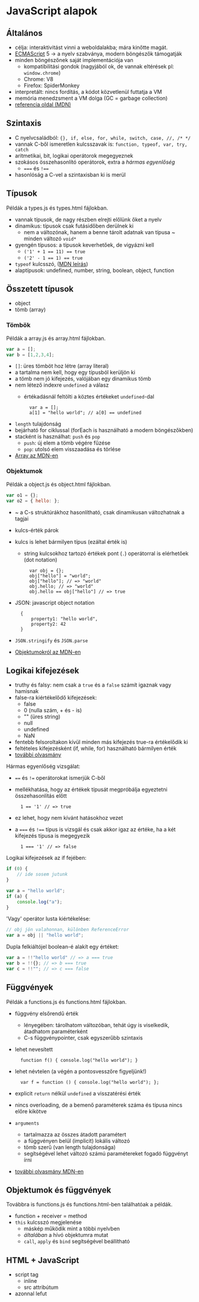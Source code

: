 # JavaScript alapok

## Általános

* célja: interaktivitást vinni a weboldalakba; mára kinőtte magát.
* [ECMAScript](http://en.wikipedia.org/wiki/ECMAScript) 5 -> a nyelv szabványa, modern böngészők támogatják
* minden böngészőnek saját implementációja van
    * kompatibilitási gondok (nagyjából ok, de vannak eltérések pl: `window.chrome`)
    * Chrome: V8
    * Firefox: SpiderMonkey
* interpretált: nincs fordítás, a kódot közvetlenül futtatja a VM
* memória menedzsment a VM dolga (GC = garbage collection)
* [referencia oldal (MDN)](https://developer.mozilla.org/en-US/docs/Web/JavaScript)

## Szintaxis

* C nyelvcsaládból: `{}, if, else, for, while, switch, case, //, /* */`
* vannak C-ből ismeretlen kulcsszavak is: `function, typeof, var, try, catch`
* aritmetikai, bit, logikai operátorok megegyeznek
* szokásos összehasonlító operátorok,  extra a _hármas egyenlőség_
    * `===` és `!==`
* hasonlóság a C-vel a szintaxisban ki is merül

## Típusok

Példák a types.js és types.html fájlokban.

* vannak típusok, de nagy részben elrejti előlünk őket a nyelv
* dinamikus: típusok csak futásidőben derülnek ki
    * nem a változónak, hanem a benne tárolt adatnak van típusa ~ minden változó `void*`
* gyengén típusos: a típusok keverhetőek, de vigyázni kell
    * `('1' + 1 == 11) == true`
    * `('2' - 1 == 1) == true`
* `typeof` kulcsszó, ([MDN leírás](https://developer.mozilla.org/en-US/docs/Web/JavaScript/Reference/Operators/typeof))
* alaptípusok: undefined, number, string, boolean, object, function

## Összetett típusok

* object
* tömb (array)

### Tömbök

Példák a array.js és array.html fájlokban.

~~~javascript
var a = [];
var b = [1,2,3,4];
~~~

* `[]`: üres tömböt hoz létre (array literal)
* a tartalma nem kell, hogy egy típusból kerüljön ki
* a tömb nem jó kifejezés, valójában egy dinamikus tömb
* nem létező indexre `undefined` a válasz
    * értékadásnál feltölti a köztes értékeket `undefined`-dal

            var a = [];
            a[1] = "hello world"; // a[0] == undefined

* `length` tulajdonság
* bejárható for ciklussal (forEach is használható a modern böngészőkben)
* stacként is használhat: `push` és `pop`
    * `push`: új elem a tömb végére fűzése
    * `pop`: utolsó elem visszaadása és törlése
* [Array az MDN-en](https://developer.mozilla.org/en-US/docs/Web/JavaScript/Reference/Global_Objects/Array)

### Objektumok

Példák a object.js és object.html fájlokban.

~~~javascript
var o1 = {};
var o2 = { hello: };
~~~

* ~ a C-s struktúrákhoz hasonlítható, csak dinamikusan változhatnak a tagjai
* kulcs-érték párok
* kulcs is lehet bármilyen típus (ezáltal érték is)
    * string kulcsokhoz tartozó értékek pont (`.`) operátorral is elérhetőek (dot notation)

            var obj = {};
            obj["hello"] = "world";
            obj["hello"]; // => "world"
            obj.hello; // => "world"
            obj.hello == obj["hello"] // => true

* JSON: javascript object notation

        {
            property1: "hello world",
            property2: 42
        }

* `JSON.stringify` és `JSON.parse`
* [Objektumokról az MDN-en](https://developer.mozilla.org/en-US/docs/Web/JavaScript/Guide/Working_with_Objects)

## Logikai kifejezések

* truthy és falsy: nem csak a `true` és a `false` számít igaznak vagy hamisnak
* false-ra kiértékelődő kifejezések:
    * false
    * 0 (nulla szám, + és - is)
    * "" (üres string)
    * null
    * undefined
    * NaN
* fentebb felsoroltakon kívül minden más kifejezés true-ra értékelődik ki
* feltételes kifejezésként (if, while, for) használható bármilyen érték
* [további olvasmány](http://james.padolsey.com/javascript/truthy-falsey/)

Hármas egyenlőség vizsgálat:

* `==` és `!=` operátorokat ismerjük C-ből
* mellékhatása, hogy az értékek típusát megpróbálja egyeztetni összehasonlítás előtt

        1 == '1' // => true

* ez lehet, hogy nem kívánt hatásokhoz vezet
* a `===` és `!==` típus is vizsgál és csak akkor igaz az értéke, ha a két
kifejezés típusa is megegyezik

        1 === '1' // => false

Logikai kifejezések az if fejében:

~~~javascript
if (0) {
    // ide sosem jutunk
}

var a = "hello world";
if (a) {
    console.log("a");
}
~~~

'Vagy' operátor lusta kiértékelése:

~~~javascript
// obj jön valahonnan, különben ReferenceError
var a = obj || "hello world";
~~~

Dupla felkiáltójel boolean-é alakít egy értéket:

~~~javascript
var a = !!"hello world" // => a === true
var b = !!{}; // => b === true
var c = !!""; // => c === false
~~~

## Függvények

Példák a functions.js és functions.html fájlokban.

* függvény elsőrendű érték
    * lényegében: tárolhatom változóban, tehát úgy is viselkedik, átadhatom paraméterként
    * C-s függvénypointer, csak egyszerűbb szintaxis
* lehet nevesített

        function f() { console.log("hello world"); }

* lehet névtelen (a végén a pontosvesszőre figyeljünk!)

        var f = function () { console.log("hello world"); };

* explicit `return` nélkül `undefined` a visszatérési érték
* nincs overloading, de a bemenő paraméterek száma és típusa nincs előre kikötve
* `arguments`
    * tartalmazza az összes átadott paramétert
    * a függvényen belül (implicit) lokális változó
    * tömb szerű (van length tulajdonsága)
    * segítségével lehet változó számú paramétereket fogadó függvényt írni
* [további olvasmány MDN-en](https://developer.mozilla.org/en-US/docs/Web/JavaScript/Guide/Functions)

## Objektumok és függvények

Továbbra is functions.js és functions.html-ben találhatóak a példák.

* function + receiver = method
* `this` kulcsszó megjelenése
    * máskép működik mint a többi nyelvben
    * _általában_ a hívó objektumra mutat
    * `call`, `apply` és `bind` segítségével beállítható

## HTML + JavaScript

* script tag
    * inline
    * src attribútum
* azonnal lefut